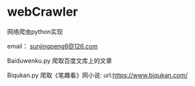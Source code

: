 # webCrawler
网络爬虫python实现

email： sunjingpeng6@126.com

Baiduwenku.py 爬取百度文库上的文章

Biqukan.py 爬取《笔趣看》网小说: url:https://www.biqukan.com/
